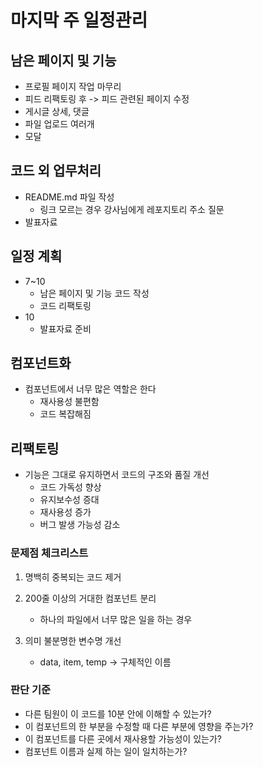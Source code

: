 # 마지막 주 일정관리

## 남은 페이지 및 기능

- 프로필 페이지 작업 마무리
- 피드 리팩토링 후 -> 피드 관련된 페이지 수정
- 게시글 상세, 댓글
- 파일 업로드 여러개
- 모달

## 코드 외 업무처리

- README.md 파일 작성
  - 링크 모르는 경우 강사님에게 레포지토리 주소 질문
- 발표자료

## 일정 계획

- 7~10
  - 남은 페이지 및 기능 코드 작성
  - 코드 리팩토링
- 10
  - 발표자료 준비

## 컴포넌트화

- 컴포넌트에서 너무 많은 역할은 한다
  - 재사용성 불편함
  - 코드 복잡해짐

## 리팩토링

- 기능은 그대로 유지하면서 코드의 구조와 품질 개선
  - 코드 가독성 향상
  - 유지보수성 증대
  - 재사용성 증가
  - 버그 발생 가능성 감소

### 문제점 체크리스트

1. 명백히 중복되는 코드 제거
2. 200줄 이상의 거대한 컴포넌트 분리
   - 하나의 파일에서 너무 많은 일을 하는 경우
3. 의미 불분명한 변수명 개선

   - data, item, temp → 구체적인 이름

### 판단 기준

- 다른 팀원이 이 코드를 10분 안에 이해할 수 있는가?
- 이 컴포넌트의 한 부분을 수정할 때 다른 부분에 영향을 주는가?
- 이 컴포넌트를 다른 곳에서 재사용할 가능성이 있는가?
- 컴포넌트 이름과 실제 하는 일이 일치하는가?

